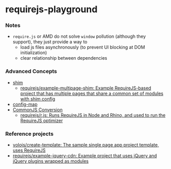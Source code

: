 requirejs-playground
====================
### Notes
- `require.js` or AMD do not solve `window` pollution (although they support), they just provide a way to
    - load js files asynchronously (to prevent UI blocking at DOM initialization)
    - clear relationship between dependencies

### Advanced Concepts
- [shim](https://requirejs.org/docs/api.html#config-shim)
    - [requirejs/example-multipage-shim: Example RequireJS-based project that has multiple pages that share a common set of modules with shim config](https://github.com/requirejs/example-multipage-shim)
- [config-map](https://requirejs.org/docs/api.html#config-map)
- [CommonJS Conversion](https://requirejs.org/docs/commonjs.html#autoconversion)
    - [requirejs/r.js: Runs RequireJS in Node and Rhino, and used to run the RequireJS optimizer](https://github.com/requirejs/r.js)
    
### Reference projects
- [volojs/create-template: The sample single page app project template, uses RequireJS](https://github.com/volojs/create-template)
- [requirejs/example-jquery-cdn: Example project that uses jQuery and jQuery plugins wrapped as modules](https://github.com/requirejs/example-jquery-cdn)